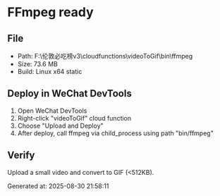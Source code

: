 ﻿# FFmpeg ready

## File
- Path: 
F:\伦敦必吃榜v3\cloudfunctions\videoToGif\bin\ffmpeg
- Size: 
73.6
 MB
- Build: Linux x64 static

## Deploy in WeChat DevTools
1. Open WeChat DevTools
2. Right-click "videoToGif" cloud function
3. Choose "Upload and Deploy"
4. After deploy, call ffmpeg via child_process using path "bin/ffmpeg"

## Verify
Upload a small video and convert to GIF (<512KB).

Generated at: 
2025-08-30 21:58:11
